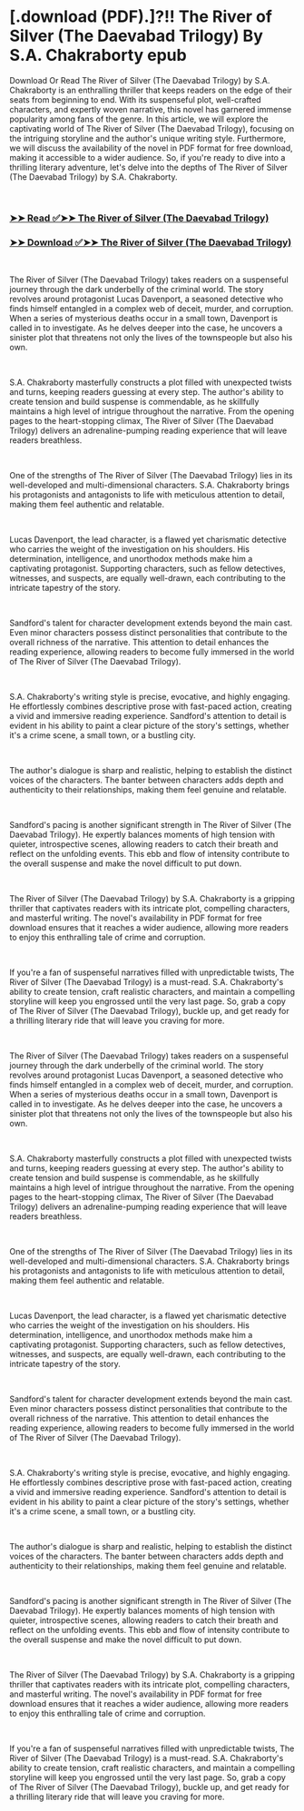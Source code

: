 # [.download (PDF).]?!! The River of Silver (The Daevabad Trilogy) By S.A. Chakraborty epub

<p>Download Or Read The River of Silver (The Daevabad Trilogy) by S.A. Chakraborty is an enthralling thriller that keeps readers on the edge of their seats from beginning to end. With its suspenseful plot, well-crafted characters, and expertly woven narrative, this novel has garnered immense popularity among fans of the genre. In this article, we will explore the captivating world of The River of Silver (The Daevabad Trilogy), focusing on the intriguing storyline and the author's unique writing style. Furthermore, we will discuss the availability of the novel in PDF format for free download, making it accessible to a wider audience. So, if you're ready to dive into a thrilling literary adventure, let's delve into the depths of The River of Silver (The Daevabad Trilogy) by S.A. Chakraborty.</p>
<p>&nbsp;</p>

### [➤➤ Read ✅➤➤ The River of Silver (The Daevabad Trilogy)](https://pdfworldnow.com/?book=60133986)

### [➤➤ Download ✅➤➤ The River of Silver (The Daevabad Trilogy)](https://pdfworldnow.com/?book=60133986)

<p>&nbsp;</p>
<p>The River of Silver (The Daevabad Trilogy) takes readers on a suspenseful journey through the dark underbelly of the criminal world. The story revolves around protagonist Lucas Davenport, a seasoned detective who finds himself entangled in a complex web of deceit, murder, and corruption. When a series of mysterious deaths occur in a small town, Davenport is called in to investigate. As he delves deeper into the case, he uncovers a sinister plot that threatens not only the lives of the townspeople but also his own.</p>
<p>&nbsp;</p>
<p>S.A. Chakraborty masterfully constructs a plot filled with unexpected twists and turns, keeping readers guessing at every step. The author's ability to create tension and build suspense is commendable, as he skillfully maintains a high level of intrigue throughout the narrative. From the opening pages to the heart-stopping climax, The River of Silver (The Daevabad Trilogy) delivers an adrenaline-pumping reading experience that will leave readers breathless.</p>
<p>&nbsp;</p>
<p>One of the strengths of The River of Silver (The Daevabad Trilogy) lies in its well-developed and multi-dimensional characters. S.A. Chakraborty brings his protagonists and antagonists to life with meticulous attention to detail, making them feel authentic and relatable.</p>
<p>&nbsp;</p>
<p>Lucas Davenport, the lead character, is a flawed yet charismatic detective who carries the weight of the investigation on his shoulders. His determination, intelligence, and unorthodox methods make him a captivating protagonist. Supporting characters, such as fellow detectives, witnesses, and suspects, are equally well-drawn, each contributing to the intricate tapestry of the story.</p>
<p>&nbsp;</p>
<p>Sandford's talent for character development extends beyond the main cast. Even minor characters possess distinct personalities that contribute to the overall richness of the narrative. This attention to detail enhances the reading experience, allowing readers to become fully immersed in the world of The River of Silver (The Daevabad Trilogy).</p>
<p>&nbsp;</p>
<p>S.A. Chakraborty's writing style is precise, evocative, and highly engaging. He effortlessly combines descriptive prose with fast-paced action, creating a vivid and immersive reading experience. Sandford's attention to detail is evident in his ability to paint a clear picture of the story's settings, whether it's a crime scene, a small town, or a bustling city.</p>
<p>&nbsp;</p>
<p>The author's dialogue is sharp and realistic, helping to establish the distinct voices of the characters. The banter between characters adds depth and authenticity to their relationships, making them feel genuine and relatable.</p>
<p>&nbsp;</p>
<p>Sandford's pacing is another significant strength in The River of Silver (The Daevabad Trilogy). He expertly balances moments of high tension with quieter, introspective scenes, allowing readers to catch their breath and reflect on the unfolding events. This ebb and flow of intensity contribute to the overall suspense and make the novel difficult to put down.</p>
<p>&nbsp;</p>
<p>The River of Silver (The Daevabad Trilogy) by S.A. Chakraborty is a gripping thriller that captivates readers with its intricate plot, compelling characters, and masterful writing. The novel's availability in PDF format for free download ensures that it reaches a wider audience, allowing more readers to enjoy this enthralling tale of crime and corruption.</p>
<p>&nbsp;</p>
<p>If you're a fan of suspenseful narratives filled with unpredictable twists, The River of Silver (The Daevabad Trilogy) is a must-read. S.A. Chakraborty's ability to create tension, craft realistic characters, and maintain a compelling storyline will keep you engrossed until the very last page. So, grab a copy of The River of Silver (The Daevabad Trilogy), buckle up, and get ready for a thrilling literary ride that will leave you craving for more.</p>
<p>&nbsp;</p>
<p>The River of Silver (The Daevabad Trilogy) takes readers on a suspenseful journey through the dark underbelly of the criminal world. The story revolves around protagonist Lucas Davenport, a seasoned detective who finds himself entangled in a complex web of deceit, murder, and corruption. When a series of mysterious deaths occur in a small town, Davenport is called in to investigate. As he delves deeper into the case, he uncovers a sinister plot that threatens not only the lives of the townspeople but also his own.</p>
<p>&nbsp;</p>
<p>S.A. Chakraborty masterfully constructs a plot filled with unexpected twists and turns, keeping readers guessing at every step. The author's ability to create tension and build suspense is commendable, as he skillfully maintains a high level of intrigue throughout the narrative. From the opening pages to the heart-stopping climax, The River of Silver (The Daevabad Trilogy) delivers an adrenaline-pumping reading experience that will leave readers breathless.</p>
<p>&nbsp;</p>
<p>One of the strengths of The River of Silver (The Daevabad Trilogy) lies in its well-developed and multi-dimensional characters. S.A. Chakraborty brings his protagonists and antagonists to life with meticulous attention to detail, making them feel authentic and relatable.</p>
<p>&nbsp;</p>
<p>Lucas Davenport, the lead character, is a flawed yet charismatic detective who carries the weight of the investigation on his shoulders. His determination, intelligence, and unorthodox methods make him a captivating protagonist. Supporting characters, such as fellow detectives, witnesses, and suspects, are equally well-drawn, each contributing to the intricate tapestry of the story.</p>
<p>&nbsp;</p>
<p>Sandford's talent for character development extends beyond the main cast. Even minor characters possess distinct personalities that contribute to the overall richness of the narrative. This attention to detail enhances the reading experience, allowing readers to become fully immersed in the world of The River of Silver (The Daevabad Trilogy).</p>
<p>&nbsp;</p>
<p>S.A. Chakraborty's writing style is precise, evocative, and highly engaging. He effortlessly combines descriptive prose with fast-paced action, creating a vivid and immersive reading experience. Sandford's attention to detail is evident in his ability to paint a clear picture of the story's settings, whether it's a crime scene, a small town, or a bustling city.</p>
<p>&nbsp;</p>
<p>The author's dialogue is sharp and realistic, helping to establish the distinct voices of the characters. The banter between characters adds depth and authenticity to their relationships, making them feel genuine and relatable.</p>
<p>&nbsp;</p>
<p>Sandford's pacing is another significant strength in The River of Silver (The Daevabad Trilogy). He expertly balances moments of high tension with quieter, introspective scenes, allowing readers to catch their breath and reflect on the unfolding events. This ebb and flow of intensity contribute to the overall suspense and make the novel difficult to put down.</p>
<p>&nbsp;</p>
<p>The River of Silver (The Daevabad Trilogy) by S.A. Chakraborty is a gripping thriller that captivates readers with its intricate plot, compelling characters, and masterful writing. The novel's availability in PDF format for free download ensures that it reaches a wider audience, allowing more readers to enjoy this enthralling tale of crime and corruption.</p>
<p>&nbsp;</p>
<p>If you're a fan of suspenseful narratives filled with unpredictable twists, The River of Silver (The Daevabad Trilogy) is a must-read. S.A. Chakraborty's ability to create tension, craft realistic characters, and maintain a compelling storyline will keep you engrossed until the very last page. So, grab a copy of The River of Silver (The Daevabad Trilogy), buckle up, and get ready for a thrilling literary ride that will leave you craving for more.</p>
<p>&nbsp;</p>

